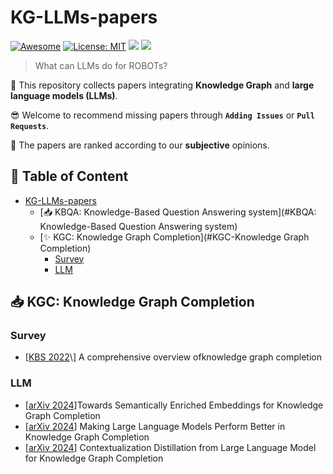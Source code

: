 # KG-LLMs-papers
[![Awesome](https://awesome.re/badge.svg)](https://github.com/UpcomAI/KG-LLMs-papers/) 
[![License: MIT](https://img.shields.io/badge/License-MIT-green.svg)](https://github.com/UpcomAI/Embodied-AI-papers/blob/main/LICENSE)
![](https://img.shields.io/github/last-commit/UpcomAI/Embodied-AI-papers?color=green) 
![](https://img.shields.io/badge/PRs-Welcome-red) 

> What can LLMs do for ROBOTs? 

🙌 This repository collects papers integrating **Knowledge Graph** and **large language models (LLMs)**.

😎 Welcome to recommend missing papers through **`Adding Issues`** or **`Pull Requests`**. 

🥽 The papers are ranked according to our **subjective** opinions.

## 📜 Table of Content

- [KG-LLMs-papers](#KG-LLMs-papers)
  - [📥 KBQA: Knowledge-Based Question Answering system](#KBQA: Knowledge-Based Question Answering system)
  - [✨︎ KGC: Knowledge Graph Completion](#︎KGC-Knowledge Graph Completion)
    - [Survey](#survey)
    - [LLM](#LLM)

## 📥 KGC: Knowledge Graph Completion

### Survey

- \[[KBS 2022]([https://arxiv.org/pdf/2402.05741](https://dl.acm.org/doi/10.1016/j.knosys.2022.109597))\] A comprehensive overview ofknowledge graph completion

### LLM

- \[[arXiv 2024](https://arxiv.org/abs/2308.00081)\]Towards Semantically Enriched Embeddings for Knowledge Graph Completion
- \[[arXiv 2024](https://arxiv.org/abs/2310.06671)\] Making Large Language Models Perform Better in Knowledge Graph Completion
- \[[arXiv 2024](https://arxiv.org/abs/2402.01729)\] Contextualization Distillation from Large Language Model for Knowledge Graph Completion

